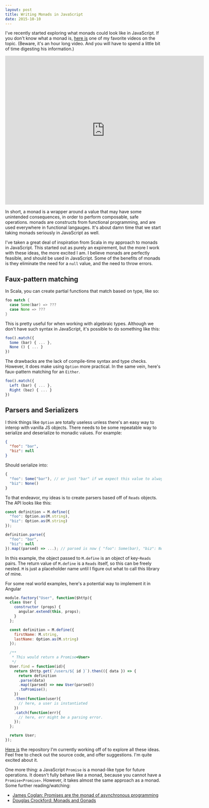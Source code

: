 ```yaml
---
layout: post
title: Writing Monads in JavaScript
date: 2015-10-10
---
```


I've recently started exploring what monads could look like in JavaScript. If you don't know what a monad is, [here is](https://www.youtube.com/watch?v=ZhuHCtR3xq8) one of my favorite videos on the topic. (Beware, it's an hour long video. And you will have to spend a little bit of time digesting his information.)

<div class="video-wrapper" style="margin-bottom: 1em;">
  <iframe width="640" height="480" src="https://www.youtube.com/embed/ZhuHCtR3xq8" frameborder="0" allowfullscreen></iframe>
</div>

In short, a monad is a wrapper around a value that may have some unintended consequences, in order to perform composable, safe operations. monads are constructs from functional programming, and are used everywhere in functional langauges. It's about damn time that we start taking monads seriously in JavaScript as well.

I've taken a great deal of inspiration from Scala in my approach to monads in JavaScript. This started out as purely an expirement, but the more I work with these ideas, the more excited I am. I believe monads are perfectly feasible, and should be used in JavaScript. Some of the benefits of monads is they eliminate the need for a `null` value, and the need to throw errors.

## Faux-pattern matching

In Scala, you can create partial functions that match based on type, like so:

```scala
foo match {
  case Some(bar) => ???
  case None => ???
}
```

This is pretty useful for when working with algebraic types. Although we don't have such syntax in JavaScript, it's possible to do something like this:

```js
foo().match({
  Some (bar) { ... },
  None () { ... }
})
```
The drawbacks are the lack of compile-time syntax and type checks. However, it does make using `Option` more practical. In the same vein, here's faux-pattern matching for an `Either`.

```js
foo().match({
  Left (bar) { ... },
  Right (baz) { ... }
})
```

## Parsers and Serializers

I think things like `Option` are totally useless unless there's an easy way to interop with vanilla JS objects. There needs to be some repeatable way to serialize and deserialize to monadic values. For example:

```json
{
  "foo": "bar",
  "biz": null
}
```

Should serialize into:

```js
{
  "foo": Some("bar"), // or just "bar" if we expect this value to always exits.
  "biz": None()
}
```

To that endeavor, my ideas is to create parsers based off of `Reads` objects. The API looks like this:

```js
const definition = M.define({
  "foo": Option.as(M.string),
  "biz": Option.as(M.string)
});

definition.parse({
  "foo": "bar",
  "biz": null
}).map((parsed) => ...); // parsed is now { "foo": Some(bar), "biz": None() }
```

In this example, the object passed to `M.define` is an object of key-`Reads` pairs. The return value of `M.define` is a `Reads` itself, so this can be freely nested. `M` is just a placeholder name until I figure out what to call this library of mine.

For some real world examples, here's a potential way to implement it in Angular

```js
module.factory("User", function($http){
  class User {
    constructor (props) {
      angular.extend(this, props);
    }
  };

  const definition = M.define({
    firstName: M.string,
    lastName: Option.as(M.string)
  });

  /**
   * This would return a Promise<User>
   */
  User.find = function(id){
    return $http.get(`/users/${ id }`).then(({ data }) => {
      return definition
      .parse(data)
      .map((parsed) => new User(parsed))
      .toPromise();
    })
    .then(function(user){
      // here, a user is instantiated
    })
    .catch(function(err){
      // here, err might be a parsing error.
    });
  };

  return User;
});
```

[Here is](https://github.com/bioball/monadia) the repository I'm currently working off of to explore all these ideas. Feel free to check out the source code, and offer suggestions. I'm quite excited about it.

One more thing: a JavaScript `Promise` is a monad-like type for future operations. It doesn't fully behave like a monad, because you cannot have a `Promise<Promise>`. However, it takes almost the same approach as a monad. Some further reading/watching:

  * [James Coglan: Promises are the monad of asynchronous programming](https://blog.jcoglan.com/2011/03/11/promises-are-the-monad-of-asynchronous-programming/)
  * [Douglas Crockford: Monads and Gonads](https://www.youtube.com/watch?v=b0EF0VTs9Dc)